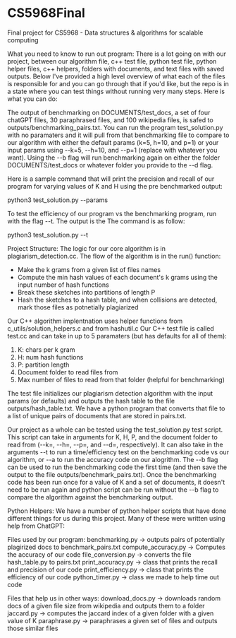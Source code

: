 # CS5968Final
Final project for CS5968 - Data structures &amp; algorithms for scalable computing

What you need to know to run out program:
There is a lot going on with our project, between our algorithm file, c++ test file, python test file, python helper files, c++ helpers, folders with documents, and text files with saved outputs. Below I've provided a high level overview of what each of the files is responsible for and you can go through that if you'd like, but the repo is in a state where you can test things without running very many steps. Here is what you can do:

The output of benchmarking on DOCUMENTS/test_docs, a set of four chatGPT files, 30 paraphrased files, and 100 wikipedia files, is safed to outputs/benchmarking_pairs.txt. You can run the program test_solution.py with no paramaters and it will pull from that benchmarking file to compare to our algorithm with either the default params (k=5, h=10, and p=1) or your input params using --k=5, --h=10, and --p=1 (replace with whatever you want). Using the --b flag will run benchmarking again on either the folder DOCUMENTS/test_docs or whatever folder you provide to the --d flag.

Here is a sample command that will print the precision and recall of our program for varying values of K and H using the pre benchmarked output:

python3 test_solution.py --params

To test the efficiency of our program vs the benchmarking program, run with the flag --t. The output is the The command is as follow:
 
python3 test_solution.py --t


Project Structure: The logic for our core algorithm is in plagiarism_detection.cc. The flow of the algorithm is in the run() function:
- Make the k grams from a given list of files names
- Compute the min hash values of each document's k grams using the input number of hash functions
- Break these sketches into partitions of length P 
- Hash the sketches to a hash table, and when collisions are detected, mark those files as potnetially plagiarized

Our C++ algorithm implentnation uses helper functions from c_utils/solution_helpers.c and from hashutil.c
Our C++ test file is called test.cc and can take in up to 5 paramaters (but has defaults for all of them):
1) K: chars per k gram
2) H: num hash functions
3) P: partition length
4) Document folder to read files from
5) Max number of files to read from that folder (helpful for benchmarking)

The test file initializes our plagiarism detection algorithm with the input params (or defaults) and outputs the hash table to the file outputs/hash_table.txt. We have a python program that converts that file to a list of unique pairs of documents that are stored in pairs.txt.

Our project as a whole can be tested using the test_solution.py test script. This script can take in arguments for K, H, P, and the document folder to read from (--k=, --h=, --p=, and --d=, respectively). It can also take in the arguments --t to run a time/efficiency test on the benchmarking code vs our algorithm, or --a to run the accuracy code on our alogrithm. The --b flag can be used to run the benchmarking code the first time (and then save the output to the file outputs/benchmark_pairs.txt). Once the benchmarking code has been run once for a value of K and a set of documents, it doesn't need to be run again and python script can be run without the --b flag to compare the algorithm against the benchmarking output.

Python Helpers: We have a number of python helper scripts that have done different things for us during this project. Many of these were written using help from ChatGPT:

Files used by our program:
benchmarking.py -> outputs pairs of potentially plagirized docs to benchmark_pairs.txt
compute_accuracy.py -> Computes the accuracy of our code
file_conversion.py -> converts the file hash_table.py to pairs.txt
print_accuracy.py -> class that prints the recall and precision of our code
print_efficiency.py -> class that prints the efficiency of our code
python_timer.py -> class we made to help time out code


Files that help us in other ways:
download_docs.py -> downloads random docs of a given file size from wikipedia and outputs them to a folder
jaccard.py -> computes the jaccard index of a given folder with a given value of K
paraphrase.py -> paraphrases a given set of files and outputs those similar files



